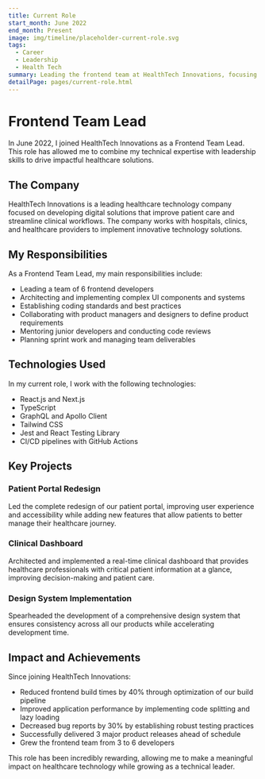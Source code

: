 ```yaml
---
title: Current Role
start_month: June 2022
end_month: Present
image: img/timeline/placeholder-current-role.svg
tags:
  - Career
  - Leadership
  - Health Tech
summary: Leading the frontend team at HealthTech Innovations, focusing on patient-centered healthcare solutions.
detailPage: pages/current-role.html
---
```


# Frontend Team Lead

In June 2022, I joined HealthTech Innovations as a Frontend Team Lead. This role has allowed me to combine my technical expertise with leadership skills to drive impactful healthcare solutions.

## The Company

HealthTech Innovations is a leading healthcare technology company focused on developing digital solutions that improve patient care and streamline clinical workflows. The company works with hospitals, clinics, and healthcare providers to implement innovative technology solutions.

## My Responsibilities

As a Frontend Team Lead, my main responsibilities include:

- Leading a team of 6 frontend developers
- Architecting and implementing complex UI components and systems
- Establishing coding standards and best practices
- Collaborating with product managers and designers to define product requirements
- Mentoring junior developers and conducting code reviews
- Planning sprint work and managing team deliverables

## Technologies Used

In my current role, I work with the following technologies:

- React.js and Next.js
- TypeScript
- GraphQL and Apollo Client
- Tailwind CSS
- Jest and React Testing Library
- CI/CD pipelines with GitHub Actions

## Key Projects

### Patient Portal Redesign

Led the complete redesign of our patient portal, improving user experience and accessibility while adding new features that allow patients to better manage their healthcare journey.

### Clinical Dashboard

Architected and implemented a real-time clinical dashboard that provides healthcare professionals with critical patient information at a glance, improving decision-making and patient care.

### Design System Implementation

Spearheaded the development of a comprehensive design system that ensures consistency across all our products while accelerating development time.

## Impact and Achievements

Since joining HealthTech Innovations:

- Reduced frontend build times by 40% through optimization of our build pipeline
- Improved application performance by implementing code splitting and lazy loading
- Decreased bug reports by 30% by establishing robust testing practices
- Successfully delivered 3 major product releases ahead of schedule
- Grew the frontend team from 3 to 6 developers

This role has been incredibly rewarding, allowing me to make a meaningful impact on healthcare technology while growing as a technical leader. 